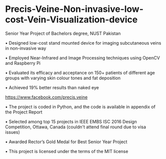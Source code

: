 # Precis-Veine-Non-invasive-low-cost-Vein-Visualization-device

Senior Year Project of Bachelors degree, NUST Pakistan


•	Designed low-cost stand mounted device for imaging subcutaneous veins in non-invasive way


•	Employed Near-Infrared and Image Processing techniques using OpenCV and Raspberry Pi


•	Evaluated its efficacy and acceptance on 150+ patients of different age groups with varying skin colour tones and fat deposition


•	Achieved 19% better results than naked eye

https://www.facebook.com/precis.veine


•	The project is coded in Python, and the code is available in appendix of the Project Report


•	Selected among top 15 projects in IEEE EMBS ISC 2016 Design Competition, Ottawa, Canada (couldn't attend final round due to visa issues)


•	Awarded Rector’s Gold Medal for Best Senior Year Project


•	This project is licensed under the terms of the MIT license
